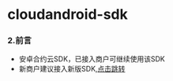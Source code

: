 # cloudandroid-sdk

### 2.前言
* 安卓合约云SDK，已接入商户可继续使用该SDK
* 新商户建议接入新版SDK,[点击跳转](https://github.com/exup-cloud/cloudandroid-new-sdk)

